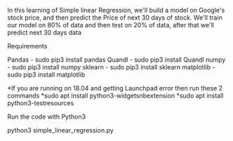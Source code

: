 In this learning of Simple linear Regression, we'll build a model on Google's stock price, and then predict the
Price of next 30 days of stock.
We'll train our model on 80% of data and then test on 20% of data, after that we'll predict next 30 days data

Requirements

Pandas - sudo pip3 install pandas
Quandl - sudo pip3 install Quandl
numpy - sudo pip3 install numpy
sklearn - sudo pip3 install sklearn
matplotlib - sudo pip3 install matplotlib

*If you are running on 18.04 and getting Launchpad error then run these 2 commands
*sudo apt install python3-widgetsnbextension
*sudo apt install python3-testresources

Run the code with Python3

python3 simple_linear_regression.py